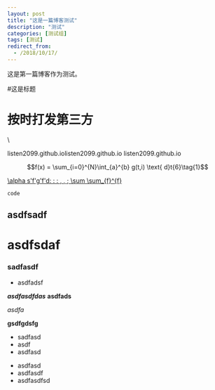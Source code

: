 ```yaml
---
layout: post
title: "这是一篇博客测试"
description: "测试"
categories: [测试组]
tags: [测试]
redirect_from:
  - /2018/10/17/
---
```

这是第一篇博客作为测试。

#这是标题
# 按时打发第三方
\

listen2099.github.iolisten2099.github.io
listen2099.github.io


$$f(x) = \sum_{i=0}^{N}\int_{a}^{b} g(t,i) \text{ d}t{6}\tag{1}$$

<u>\alpha s'f'g'f'd\: \: \: \, \, \; \sum \sum_{f}^{f}</u>

```
code
```

## asdfsadf

# asdfsdaf

### sadfasdf

* asdfadsf

***asdfasdfdas***
**asdfads**

*asdfa*

****gsdfgdsfg****

* sadfasd
* asdf
* asdfasd


- asdfasd
- asdfasdf
- asdfasdfsd















